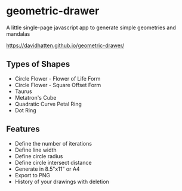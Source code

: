# geometric-drawer
A little single-page javascript app to generate simple geometries and mandalas

https://davidhatten.github.io/geometric-drawer/

## Types of Shapes
* Circle Flower - Flower of Life Form
* Circle Flower - Square Offset Form
* Taurus
* Metatron's Cube
* Quadratic Curve Petal Ring
* Dot Ring

## Features
* Define the number of iterations
* Define line width
* Define circle radius
* Define circle intersect distance
* Generate in 8.5"x11" or A4
* Export to PNG
* History of your drawings with deletion